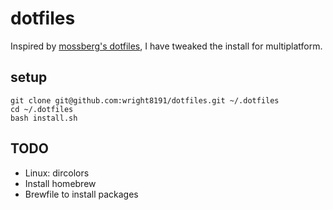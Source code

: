 # dotfiles

Inspired by [mossberg's dotfiles](https://github.com/mossberg/dotfiles), I have tweaked the install for multiplatform.

setup
-----

```
git clone git@github.com:wright8191/dotfiles.git ~/.dotfiles
cd ~/.dotfiles
bash install.sh
```

TODO
----
- Linux: dircolors
- Install homebrew
- Brewfile to install packages
